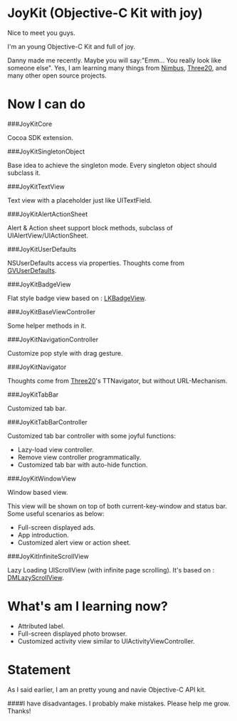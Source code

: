 JoyKit (Objective-C Kit with joy)
======

Nice to meet you guys. 

I'm an young Objective-C Kit and full of joy. 

Danny made me recently. Maybe you will say:"Emm... You really look like someone else". Yes, I am learning many things from [Nimbus](http://nimbuskit.info), [Three20](https://github.com/facebook/three20), and many other open source projects.

Now I can do
======

###JoyKitCore

Cocoa SDK extension.


###JoyKitSingletonObject

Base idea to achieve the singleton mode. Every singleton object should subclass it.


###JoyKitTextView

Text view with a placeholder just like UITextField.


###JoyKitAlertActionSheet

Alert & Action sheet support block methods, subclass of UIAlertView/UIActionSheet.


###JoyKitUserDefaults

NSUserDefaults access via properties. Thoughts come from [GVUserDefaults](https://github.com/gangverk/GVUserDefaults).

###JoyKitBadgeView

Flat style badge view based on : [LKBadgeView](https://github.com/lakesoft/LKbadgeView).


###JoyKitBaseViewController

Some helper methods in it.


###JoyKitNavigationController

Customize pop style with drag gesture.


###JoyKitNavigator

Thoughts come from [Three20](https://github.com/facebook/three20)'s TTNavigator, but without URL-Mechanism.


###JoyKitTabBar

Customized tab bar.


###JoyKitTabBarController

Customized tab bar controller with some joyful functions:

*  Lazy-load view controller.
*  Remove view controller programmatically.
*  Customized tab bar with auto-hide function.


###JoyKitWindowView

Window based view.

This view will be shown on top of both current-key-window and status bar. Some useful scenarios as below:

*  Full-screen displayed ads.
*  App introduction.
*  Customized alert view or action sheet.


###JoyKitInfiniteScrollView

Lazy Loading UIScrollView (with infinite page scrolling). It's based on : [DMLazyScrollView](https://github.com/malcommac/DMLazyScrollView).




What's am I learning now?
======

*  Attributed label.
*  Full-screen displayed photo browser.
*  Customized activity view similar to UIActivityViewController.



Statement
======

As I said earlier, I am an pretty young and navie Objective-C API kit. 

####I have disadvantages. I probably make mistakes. Please help me grow. Thanks!
